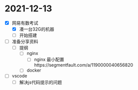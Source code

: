 # 2021-12-13
 - [x] 网易有数考试
   - [x] 凑一台32G的机器
   - [ ] 开始搭建
 - [ ] 准备分享资料
   - [ ] 提纲
     - [ ] nginx
       - [ ] nginx 最小配置https://segmentfault.com/a/1190000040656820
     - [ ] docker
 - [ ] vscode
   - [ ] 解决js代码提示的问题